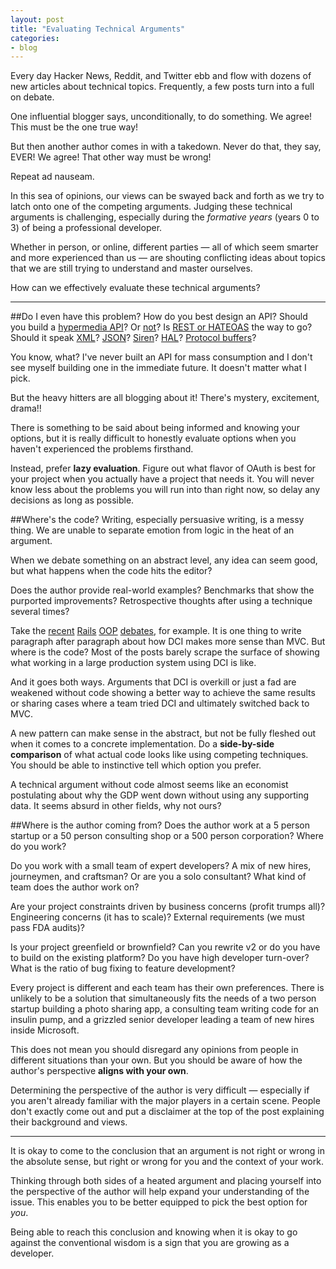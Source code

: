 ```yaml
---
layout: post
title: "Evaluating Technical Arguments"
categories:
- blog
---
```


Every day Hacker News, Reddit, and Twitter ebb and flow with dozens of new articles about
technical topics. Frequently, a few posts turn into a full on debate.

One influential blogger says, unconditionally, to do something. We agree! This must be the one 
true way!

But then another author comes in with a takedown. Never do that, they say, EVER! We agree! That 
other way must be wrong!

Repeat ad nauseam.

In this sea of opinions, our views can be swayed back and forth as we try to latch onto one
of the competing arguments. Judging these technical arguments is challenging, especially 
during the *formative years* (years 0 to 3) of being a professional developer.

Whether in person, or online, different parties &mdash; all of which seem smarter and more 
experienced than us &mdash; are shouting conflicting ideas about topics that we are still
trying to understand and master ourselves.

How can we effectively evaluate these technical arguments?

---

##Do I even have this problem?
How do you best design an API? Should you build a [hypermedia API][yes]? Or [not][no]? 
Is [REST or HATEOAS][rorh] the way to go? Should it speak [XML][xml]? [JSON][json]? 
[Siren][siren]? [HAL][hal]? [Protocol buffers][pb]?

You know, what? I've never built an API for mass consumption and I don't see myself building one 
in the immediate future. It doesn't matter what I pick.

But the heavy hitters are all blogging about it! There's mystery, excitement, drama!!

There is something to be said about being informed and knowing your options, but it is really
difficult to honestly evaluate options when you haven't experienced the problems firsthand.

Instead, prefer **lazy evaluation**. Figure out what flavor of OAuth is best for your project when
you actually have a project that needs it. You will never know less about the problems you will 
run into than right now, so delay any decisions as long as possible.

[yes]: http://blog.stateless.co/post/38378679843/hypermedia-apis-on-rails-why-dhh-should-give-a-fk
[no]: http://37signals.com/svn/posts/3373-getting-hyper-about-hypermedia-apis
[rorh]: http://timelessrepo.com/haters-gonna-hateoas
[xml]: http://scripting.com/2006/12/20.html#godBlessTheReinventers
[json]: http://timelessrepo.com/json-isnt-a-javascript-subset
[siren]: https://github.com/kevinswiber/siren
[hal]: http://stateless.co/hal_specification.html
[pb]: https://developers.google.com/protocol-buffers/docs/overview

##Where's the code?
Writing, especially persuasive writing, is a messy thing. We are unable to separate emotion 
from logic in the heat of an argument. 

When we debate something on an abstract level, any idea can seem good, but what happens when the 
code hits the editor?

Does the author provide real-world examples? Benchmarks that show the purported improvements?
Retrospective thoughts after using a technique several times?

Take the [recent][1] [Rails][2] [OOP][3] [debates][4], for example. It is one thing to write
paragraph after paragraph about how DCI makes more sense than MVC. But where is the code? Most 
of the posts barely scrape the surface of showing what working in a large production system using 
DCI is like.

And it goes both ways. Arguments that DCI is overkill or just a fad are weakened without code
showing a better way to achieve the same results or sharing cases where a team tried DCI and
ultimately switched back to MVC.

A new pattern can make sense in the abstract, but not be fully fleshed out when it comes to a
concrete implementation. Do a **side-by-side comparison** of what actual code looks like using 
competing techniques. You should be able to instinctive tell which option you prefer.

A technical argument without code almost seems like an economist postulating about why the GDP
went down without using any supporting data. It seems absurd in other fields, why not ours?

[1]: http://blog.codeclimate.com/blog/2012/12/19/dci-concerns-and-readable-code/
[2]: http://37signals.com/svn/posts/3372-put-chubby-models-on-a-diet-with-concerns
[3]: http://saturnflyer.com/blog/jim/2012/12/18/chubby-models-are-still-fat-with-concerns-dci-focuses-on-how-things-work-together/
[4]: http://andrzejonsoftware.blogspot.com/2012/01/dci-and-rails-lessons-learnt.html

##Where is the author coming from?
Does the author work at a 5 person startup or a 50 person consulting shop or a 500 person 
corporation? Where do you work?

Do you work with a small team of expert developers? A mix of new hires, journeymen, and
craftsman? Or are you a solo consultant? What kind of team does the author work on?

Are your project constraints driven by business concerns (profit trumps all)? Engineering
concerns (it has to scale)? External requirements (we must pass FDA audits)?

Is your project greenfield or brownfield? Can you rewrite v2 or do you have to build on the 
existing platform? Do you have high developer turn-over? What is the ratio of bug fixing 
to feature development?

Every project is different and each team has their own preferences. There is unlikely to be a 
solution that simultaneously fits the needs of a two person startup building a photo sharing app,
a consulting team writing code for an insulin pump, and a grizzled senior developer leading a 
team of new hires inside Microsoft.

This does not mean you should disregard any opinions from people in different situations than your
own. But you should be aware of how the author's perspective **aligns with your own**. 

Determining the perspective of the author is very difficult &mdash; especially if you aren't 
already familiar with the major players in a certain scene. People don't exactly come out and put
a disclaimer at the top of the post explaining their background and views.

---


It is okay to come to the conclusion that an argument is not right or wrong in the absolute sense,
but right or wrong for you and the context of your work.

Thinking through both sides of a heated argument and placing yourself into the perspective of the
author will help expand your understanding of the issue. This enables you to be better equipped 
to pick the best option for *you*.

Being able to reach this conclusion and knowing when it is okay to go against the conventional 
wisdom is a sign that you are growing as a developer.
